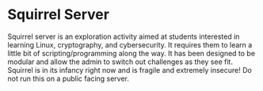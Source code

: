 # Squirrel Server

Squirrel server is an exploration activity aimed at students interested in learning Linux, cryptography, and cybersecurity. It requires them to learn a little bit of scripting/programming along the way. It has been designed to be modular and allow the admin to switch out challenges as they see fit. Squirrel is in its infancy right now and is fragile and extremely insecure! Do not run this on a public facing server.